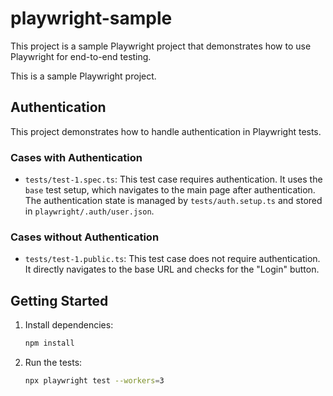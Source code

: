 # playwright-sample

This project is a sample Playwright project that demonstrates how to use Playwright for end-to-end testing.

This is a sample Playwright project.



## Authentication

This project demonstrates how to handle authentication in Playwright tests.

### Cases with Authentication

-   `tests/test-1.spec.ts`: This test case requires authentication. It uses the `base` test setup, which navigates to the main page after authentication. The authentication state is managed by `tests/auth.setup.ts` and stored in `playwright/.auth/user.json`.

### Cases without Authentication

-   `tests/test-1.public.ts`: This test case does not require authentication. It directly navigates to the base URL and checks for the "Login" button.

## Getting Started

1.  Install dependencies:

    ```bash
    npm install
    ```

2.  Run the tests:

    ```bash
    npx playwright test --workers=3
    ```
